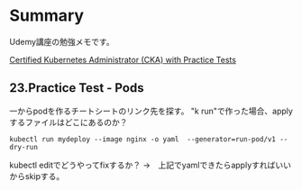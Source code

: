 # Summary

Udemy講座の勉強メモです。

[Certified Kubernetes Administrator (CKA) with Practice Tests](https://www.udemy.com/course/certified-kubernetes-administrator-with-practice-tests/)


## 23.Practice Test - Pods
一からpodを作るチートシートのリンク先を探す。
"k run"で作った場合、applyするファイルはどこにあるのか？

```yamlの出力コマンド
kubectl run mydeploy --image nginx -o yaml  --generator=run-pod/v1 --dry-run
```


kubectl editでどうやってfixするか？
->　上記でyamlできたらapplyすればいいからskipする。

